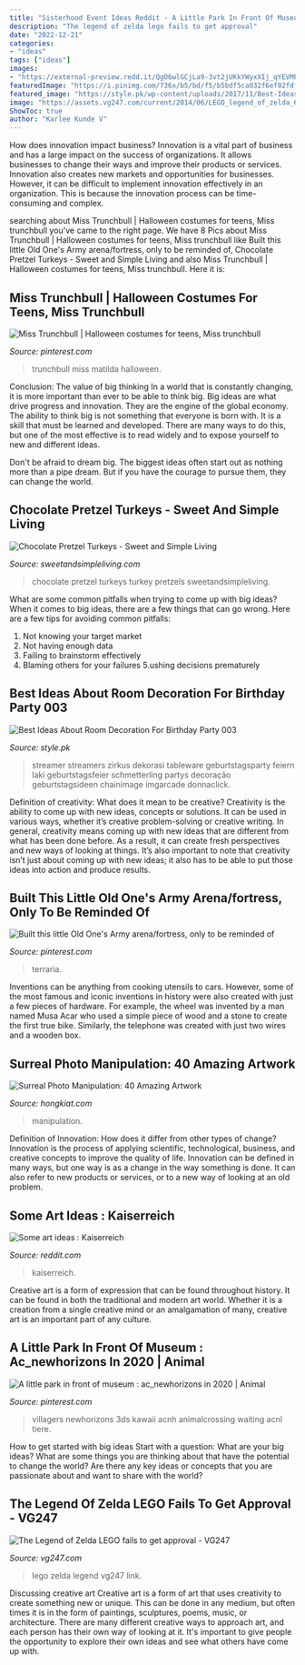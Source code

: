 ```yaml
---
title: "Sisterhood Event Ideas Reddit - A Little Park In Front Of Museum : Ac_newhorizons In 2020"
description: "The legend of zelda lego fails to get approval"
date: "2022-12-21"
categories:
- "ideas"
tags: ["ideas"]
images:
- "https://external-preview.redd.it/QgO6wlGCjLa9-3vt2jUKkYWyxXIj_qYEVMPeihKCUn8.jpg?auto=webp&amp;s=779b4128e4426bc5c233e1d43f9daaf6182ae4bd"
featuredImage: "https://i.pinimg.com/736x/b5/bd/f5/b5bdf5ca032f6ef02fdfc97a1bd3382a.jpg"
featured_image: "https://style.pk/wp-content/uploads/2017/11/Best-Ideas-About-Room-Decoration-For-Birthday-Party-003.jpeg"
image: "https://assets.vg247.com/current/2014/06/LEGO_legend_of_zelda_6.jpg"
ShowToc: true
author: "Karlee Kunde V"
---
```



How does innovation impact business?
Innovation is a vital part of business and has a large impact on the success of organizations. It allows businesses to change their ways and improve their products or services. Innovation also creates new markets and opportunities for businesses. However, it can be difficult to implement innovation effectively in an organization. This is because the innovation process can be time-consuming and complex.

	

		
searching about Miss Trunchbull | Halloween costumes for teens, Miss trunchbull you've came to the right page. We have 8 Pics about Miss Trunchbull | Halloween costumes for teens, Miss trunchbull like Built this little Old One&#039;s Army arena/fortress, only to be reminded of, Chocolate Pretzel Turkeys - Sweet and Simple Living and also Miss Trunchbull | Halloween costumes for teens, Miss trunchbull. Here it is:
		
    
## Miss Trunchbull | Halloween Costumes For Teens, Miss Trunchbull

<img loading=lazy src="https://i.pinimg.com/originals/49/ca/5c/49ca5c777a011f1ffdf1312eda2d7fd3.png" onerror="this.onerror=null;this.src='https://tse2.mm.bing.net/th?id=OIP.kwxLnBPYlmWIqe9augNToQHaNL&amp;pid=15.1';" alt="Miss Trunchbull | Halloween costumes for teens, Miss trunchbull">

_Source: pinterest.com_

>trunchbull miss matilda halloween. 

	

Conclusion: The value of big thinking
In a world that is constantly changing, it is more important than ever to be able to think big. Big ideas are what drive progress and innovation. They are the engine of the global economy.
The ability to think big is not something that everyone is born with. It is a skill that must be learned and developed. There are many ways to do this, but one of the most effective is to read widely and to expose yourself to new and different ideas.

Don't be afraid to dream big. The biggest ideas often start out as nothing more than a pipe dream. But if you have the courage to pursue them, they can change the world.

    
## Chocolate Pretzel Turkeys - Sweet And Simple Living

<img loading=lazy src="https://sweetandsimpleliving.com/wp-content/uploads/2014/11/chocolate-turkey-pretzels.jpg" onerror="this.onerror=null;this.src='https://tse4.mm.bing.net/th?id=OIP.fjXE0aKZZmHItTqxSDVX2gHaLH&amp;pid=15.1';" alt="Chocolate Pretzel Turkeys - Sweet and Simple Living">

_Source: sweetandsimpleliving.com_

>chocolate pretzel turkeys turkey pretzels sweetandsimpleliving. 

	

What are some common pitfalls when trying to come up with big ideas?
When it comes to big ideas, there are a few things that can go wrong. Here are a few tips for avoiding common pitfalls: 
1. Not knowing your target market 
2. Not having enough data 
3. Failing to brainstorm effectively 
4. Blaming others for your failures 
5.ushing decisions prematurely 

    
## Best Ideas About Room Decoration For Birthday Party 003

<img loading=lazy src="https://style.pk/wp-content/uploads/2017/11/Best-Ideas-About-Room-Decoration-For-Birthday-Party-003.jpeg" onerror="this.onerror=null;this.src='https://tse4.mm.bing.net/th?id=OIP.UJ7kDMhd9oArWTQzT3lU4wAAAA&amp;pid=15.1';" alt="Best Ideas About Room Decoration For Birthday Party 003">

_Source: style.pk_

>streamer streamers zirkus dekorasi tableware geburtstagsparty feiern laki geburtstagsfeier schmetterling partys decoração geburtstagsideen chainimage imgarcade donnaclick. 

	

Definition of creativity: What does it mean to be creative?
Creativity is the ability to come up with new ideas, concepts or solutions. It can be used in various ways, whether it’s creative problem-solving or creative writing. In general, creativity means coming up with new ideas that are different from what has been done before. As a result, it can create fresh perspectives and new ways of looking at things. It’s also important to note that creativity isn’t just about coming up with new ideas; it also has to be able to put those ideas into action and produce results.

    
## Built This Little Old One&#039;s Army Arena/fortress, Only To Be Reminded Of

<img loading=lazy src="https://i.pinimg.com/736x/49/45/55/494555212061ec4afd9ff0e91816468d.jpg" onerror="this.onerror=null;this.src='https://tse3.mm.bing.net/th?id=OIP.bYpStGkNppYn0w8eG6R42wHaEB&amp;pid=15.1';" alt="Built this little Old One&#039;s Army arena/fortress, only to be reminded of">

_Source: pinterest.com_

>terraria. 

	

Inventions can be anything from cooking utensils to cars. However, some of the most famous and iconic inventions in history were also created with just a few pieces of hardware. For example, the wheel was invented by a man named Musa Acar who used a simple piece of wood and a stone to create the first true bike. Similarly, the telephone was created with just two wires and a wooden box.

    
## Surreal Photo Manipulation: 40 Amazing Artwork

<img loading=lazy src="https://assets.hongkiat.com/uploads/surreal-photos/Andalusia.jpg" onerror="this.onerror=null;this.src='https://tse2.mm.bing.net/th?id=OIP.GYuO3CLOXGzG729JlqiR3gHaHa&amp;pid=15.1';" alt="Surreal Photo Manipulation: 40 Amazing Artwork">

_Source: hongkiat.com_

>manipulation. 

	

Definition of Innovation: How does it differ from other types of change?
Innovation is the process of applying scientific, technological, business, and creative concepts to improve the quality of life. Innovation can be defined in many ways, but one way is as a change in the way something is done. It can also refer to new products or services, or to a new way of looking at an old problem.

    
## Some Art Ideas : Kaiserreich

<img loading=lazy src="https://external-preview.redd.it/QgO6wlGCjLa9-3vt2jUKkYWyxXIj_qYEVMPeihKCUn8.jpg?auto=webp&amp;s=779b4128e4426bc5c233e1d43f9daaf6182ae4bd" onerror="this.onerror=null;this.src='https://tse3.mm.bing.net/th?id=OIP.V4bzJxyXpyAF8tCvOxvCEgHaDs&amp;pid=15.1';" alt="Some art ideas : Kaiserreich">

_Source: reddit.com_

>kaiserreich. 

	

Creative art is a form of expression that can be found throughout history. It can be found in both the traditional and modern art world. Whether it is a creation from a single creative mind or an amalgamation of many, creative art is an important part of any culture.

    
## A Little Park In Front Of Museum : Ac_newhorizons In 2020 | Animal

<img loading=lazy src="https://i.pinimg.com/736x/b5/bd/f5/b5bdf5ca032f6ef02fdfc97a1bd3382a.jpg" onerror="this.onerror=null;this.src='https://tse2.mm.bing.net/th?id=OIP.CrI0-sJv0hadVRlmzxcl5wHaId&amp;pid=15.1';" alt="A little park in front of museum : ac_newhorizons in 2020 | Animal">

_Source: pinterest.com_

>villagers newhorizons 3ds kawaii acnh animalcrossing waiting acnl tiere. 

	

How to get started with big ideas
Start with a question: What are your big ideas? 
What are some things you are thinking about that have the potential to change the world? Are there any key ideas or concepts that you are passionate about and want to share with the world?

    
## The Legend Of Zelda LEGO Fails To Get Approval - VG247

<img loading=lazy src="https://assets.vg247.com/current/2014/06/LEGO_legend_of_zelda_6.jpg" onerror="this.onerror=null;this.src='https://tse2.mm.bing.net/th?id=OIP.WoYt56twWjBsZ_SixBOWlQHaKZ&amp;pid=15.1';" alt="The Legend of Zelda LEGO fails to get approval - VG247">

_Source: vg247.com_

>lego zelda legend vg247 link. 

	

Discussing creative art
Creative art is a form of art that uses creativity to create something new or unique. This can be done in any medium, but often times it is in the form of paintings, sculptures, poems, music, or architecture. There are many different creative ways to approach art, and each person has their own way of looking at it. It's important to give people the opportunity to explore their own ideas and see what others have come up with.

